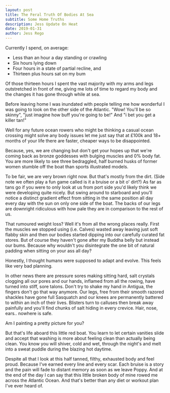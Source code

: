 ```yaml
---
layout: post
title: The Feral Truth Of Bodies At Sea
subtitle: Some Home Truths
description: Jess Update On Heat
date: 2019-01-31
author: Jess Rego
---
```


Currently I spend, on average:
* Less than an hour a day standing or crawling
* Six hours lying down
* Four hours in a state of partial recline, and
* Thirteen plus hours sat on my bum

Of those thirteen hours I spent the vast majority with my arms and legs outstretched in front of me, giving me lots of time to regard my body and the changes it has gone through while at sea.

Before leaving home I was inundated with people telling me how wonderful I was going to look on the other side of the Atlantic.  "Wow! You'll be so skinny", "just imagine how buff you're going to be!" And "i bet you get a killer tan!"

Well for any future ocean rowers who might be thinking a casual ocean crossing might solve any body issues let me just say that at £100k and 18+ months of your life there are faster, cheaper ways to be disappointed.

Because, yes, we are changing but don't get your hopes up that we're coming back as bronze goddesses with bulging muscles and 0% body fat. You are more likely to see three bedraggled, half burned husks of former women stumble off the boat than sports illustrated models.

To be fair, we are very brown right now. But that's mostly from the dirt. (Side note we often play a fun game called is it a bruise or a bit o' dirt?) As far as tans go if you were to only look at us from port side you'd likely think we were developing quite nicely. But swing around to starboard and you'll notice a distinct gradient effect from sitting in the same position all day every day with the sun on only one side of the boat. The backs of our legs are downright ridiculous with how pale they are in comparison to the rest of us.

That rumoured weight loss? Well it's from all the wrong places really. First the muscles we stopped using (i.e. Calves) wasted away leaving just soft flabby skin and then our bodies started dipping into our carefully curated fat stores. But of course they haven't gone after my Buddha belly but instead our bums. Because why wouldn't you disintegrate the one bit of natural padding when sitting on your ass all day?

Honestly, I thought humans were supposed to adapt and evolve. This feels like very bad planning.

In other news there are pressure sores making sitting hard, salt crystals clogging all our pores and our hands, inflamed from all the rowing, have turned into stiff, sore talons. Don't try to shake my hand in Antigua, the fingers don't go that way anymore. Our legs, free from their smooth razored shackles have gone full Sasquatch and our knees are permanently battered to within an inch of their lives. Blisters turn to calluses then break away painfully and you'll find chunks of salt hiding in every crevice. Hair, nose, ears.. nowhere is safe.

Am I painting a pretty picture for you?

But that's life aboard this little red boat. You learn to let certain vanities slide and accept that washing is more about feeling clean than actually being clean. You know you will shiver, cold and wet, through the night's and melt into a sweat puddle during the blazing hot daytime.

Despite all that I look at this half tanned, filthy, exhausted body and feel proud. Because I've earned every line and every scar. Each bruise is a story and the pain will fade to distant memory as soon as we leave Poppy. And at the end of the day I can say that this little broken body of mine rowed me across the Atlantic Ocean. And that's better than any diet or workout plan I've ever heard of. 
